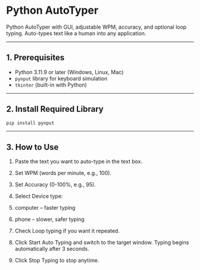# Python AutoTyper

Python AutoTyper with GUI, adjustable WPM, accuracy, and optional loop typing. Auto-types text like a human into any application.

---

## 1. Prerequisites

- Python 3.11.9 or later (Windows, Linux, Mac)
- `pynput` library for keyboard simulation
- `tkinter` (built-in with Python)

---

## 2. Install Required Library

```bash
pip install pynput
```
---

## 3. How to Use
1. Paste the text you want to auto-type in the text box.

2. Set WPM (words per minute, e.g., 100).

3. Set Accuracy (0-100%, e.g., 95).

4. Select Device type:

5. computer – faster typing

6. phone – slower, safer typing

7. Check Loop typing if you want it repeated.

8. Click Start Auto Typing and switch to the target window. Typing begins automatically after 3 seconds.

9. Click Stop Typing to stop anytime.





